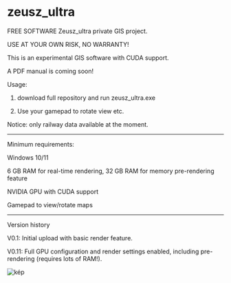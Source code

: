 # zeusz_ultra
FREE SOFTWARE
Zeusz_ultra private GIS project.

USE AT YOUR OWN RISK, NO WARRANTY!

This is an experimental GIS software with CUDA support.

A PDF manual is coming soon!

Usage:
1. download full repository and run zeusz_ultra.exe

2. Use your gamepad to rotate view etc.
 
Notice: only railway data available at the moment.

--------------------------------

Minimum requirements:

Windows 10/11

6 GB RAM for real-time rendering, 32 GB RAM for memory pre-rendering feature

NVIDIA GPU with CUDA support

Gamepad to view/rotate maps

-----------------------------
Version history

V0.1:
Initial upload with basic render feature.

V0.11:
Full GPU configuration and render settings enabled, including pre-rendering (requires lots of RAM!).

![kép](https://user-images.githubusercontent.com/116118578/197072813-9f7f8ec3-c09f-411d-ac90-27ae849b646e.png)
